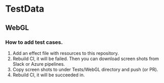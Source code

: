 # TestData

## WebGL
### How to add test cases.

1. Add an effect file with resources to this repository.
2. Rebuild CI, it will be failed. Then you can download screen shots from Slack or Azure pipelines.
3. Copy screen shots to under Tests/WebGL directory and push (or PR).
4. Rebuild CI, it will be succeeded in.

